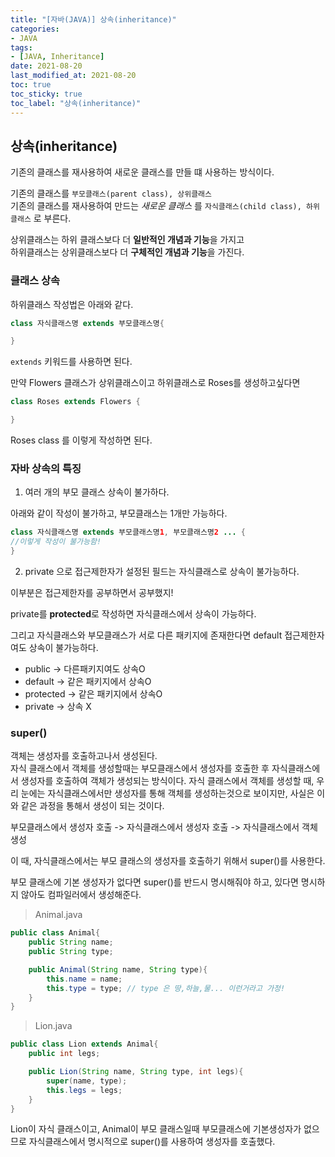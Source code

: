 ```yaml
---
title: "[자바(JAVA)] 상속(inheritance)"
categories:
- JAVA
tags: 
- [JAVA, Inheritance]
date: 2021-08-20
last_modified_at: 2021-08-20
toc: true
toc_sticky: true
toc_label: "상속(inheritance)"
---
```


## 상속(inheritance)

기존의 클래스를 재사용하여 새로운 클래스를 만들 떄 사용하는 방식이다.

기존의 클래스를 `부모클래스(parent class), 상위클래스`   
기존의 클래스를 재사용하여 만드는 _새로운 클래스_ 를 `자식클래스(child class), 하위클래스` 로 부른다.

상위클래스는 하위 클래스보다 더 **일반적인 개념과 기능**을 가지고   
하위클래스는 상위클래스보다 더 **구체적인 개념과 기능**을 가진다.

### 클래스 상속

하위클래스 작성법은 아래와 같다.
```java
class 자식클래스명 extends 부모클래스명{

}
```

`extends` 키워드를 사용하면 된다.

만약 Flowers 클래스가 상위클래스이고 하위클래스로 Roses를 생성하고싶다면

```java
class Roses extends Flowers {

}
```

Roses class 를 이렇게 작성하면 된다.

### 자바 상속의 특징

1. 여러 개의 부모 클래스 상속이 불가하다.

아래와 같이 작성이 불가하고, 부모클래스는 1개만 가능하다.

```java
class 자식클래스명 extends 부모클래스명1, 부모클래스명2 ... {
//이렇게 작성이 불가능함!
}
```

2. private 으로 접근제한자가 설정된 필드는 자식클래스로 상속이 불가능하다.

이부분은 접근제한자를 공부하면서 공부했지!

private를 **protected**로 작성하면 자식클래스에서 상속이 가능하다.

그리고 자식클래스와 부모클래스가 서로 다른 패키지에 존재한다면 default 접근제한자여도 상속이 불가능하다.

- public -> 다른패키지여도 상속O   
- default -> 같은 패키지에서 상속O   
- protected -> 같은 패키지에서 상속O   
- private -> 상속 X

### super()

객체는 생성자를 호출하고나서 생성된다.   
자식 클래스에서 객체를 생성할때는 부모클래스에서 생성자를 호출한 후 자식클래스에서 생성자를 호출하여 객체가 생성되는 방식이다. 자식 클래스에서 객체를 생성할 때, 우리 눈에는 자식클래스에서만 생성자를 통해 객체를 생성하는것으로 보이지만, 사실은 이와 같은 과정을 통해서 생성이 되는 것이다.

부모클래스에서 생성자 호출 -> 자식클래스에서 생성자 호출 -> 자식클래스에서 객체 생성  

이 때, 자식클래스에서는 부모 클래스의 생성자를 호출하기 위해서 super()를 사용한다.

부모 클래스에 기본 생성자가 없다면 super()를 반드시 명시해줘야 하고, 있다면 명시하지 않아도 컴파일러에서 생성해준다.

>Animal.java

```java
public class Animal{
    public String name;
    public String type;

    public Animal(String name, String type){
        this.name = name;
        this.type = type; // type 은 땅,하늘,물... 이런거라고 가정!
    }
}
```

>Lion.java

```java
public class Lion extends Animal{
    public int legs;

    public Lion(String name, String type, int legs){
        super(name, type);
        this.legs = legs;
    }
}
```

Lion이 자식 클래스이고, Animal이 부모 클래스일때 부모클래스에 기본생성자가 없으므로 자식클래스에서 명시적으로 super()를 사용하여 생성자를 호출했다.

